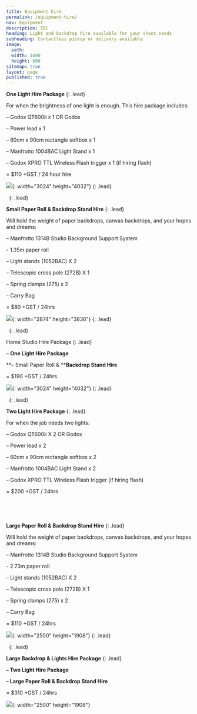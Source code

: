 ```yaml
---
title: Equipment hire
permalink: /equipment-hire/
nav: Equipment
description: TBC
heading: Light and backdrop hire available for your shoot needs
subheading: Contactless pickup or delivery available
image:
  path:
  width: 1600
  height: 600
sitemap: true
layout: page
published: true
---
```


**One Light Hire Package**
{: .lead}

For when the brightness of one light is enough. This hire package includes:

– Godox QT600ii x 1 OR Godox&nbsp;

– Power lead x 1

– 60cm x 90cm rectangle softbox x 1

– Manfrotto 1004BAC Light Stand x 1

– Godox XPRO TTL Wireless Flash trigger x 1 (if hiring flash)

\= $110 +GST / 24 hour hire

![](/img-1025.jpg){: width="3024" height="4032"}
{: .lead}

&nbsp;
{: .lead}

**Small Paper Roll & Backdrop Stand Hire**
{: .lead}

Will hold the weight of paper backdrops, canvas backdrops, and your hopes and dreams:

– Manfrotto 1314B Studio Background Support System

\- 1.35m paper roll

– Light stands (1052BAC) X 2

– Telescopic cross pole (272B) X 1

– Spring clamps (275) x 2

– Carry Bag

\= $80 +GST / 24hrs

![](/img-1022.jpg){: width="2874" height="3836"}
{: .lead}

&nbsp;
{: .lead}

Home Studio Hire Package
{: .lead}

–&nbsp;**One Light Hire Package**

**– Small Paper Roll &&nbsp;****Backdrop Stand Hire**

\= $190 +GST / 24hrs

![](/img-1031.jpg){: width="3024" height="4032"}
{: .lead}

&nbsp;
{: .lead}

**Two Light Hire Package**
{: .lead}

For when the job needs two lights:

– Godox QT600ii X 2 OR Godox

– Power lead x 2

– 60cm x 90cm rectangle softbox x 2

– Manfrotto 1004BAC Light Stand x 2

– Godox XPRO TTL Wireless Flash trigger (if hiring flash)

\= $200 +GST / 24hrs

&nbsp;

&nbsp;

**Large Paper Roll & Backdrop Stand Hire**
{: .lead}

Will hold the weight of paper backdrops, canvas backdrops, and your hopes and dreams:

– Manfrotto 1314B Studio Background Support System

\- 2.73m paper roll

– Light stands (1052BAC) X 2

– Telescopic cross pole (272B) X 1

– Spring clamps (275) x 2

– Carry Bag

\= $110 +GST / 24hrs

![](/studiophotos-42.jpg){: width="2500" height="1908"}
{: .lead}

&nbsp;
{: .lead}

**Large Backdrop & Lights Hire Package**
{: .lead}

**– Two Light Hire Package**

**– Large Paper Roll & Backdrop Stand Hire**

\= $310 +GST / 24hrs

![](/studiophotos-35.jpg){: width="2500" height="1908"}

&nbsp;
